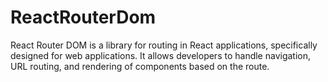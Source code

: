 # ReactRouterDom
React Router DOM is a library for routing in React applications, specifically designed for web applications. It allows developers to handle navigation, URL routing, and rendering of components based on the route.
